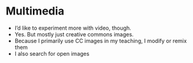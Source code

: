 # Multimedia
* I’d like to experiment more with video, though.
* Yes. But mostly just creative commons images. 
* Because I primarily use CC images in my teaching, I modify or remix them 
* I also search for open images 
